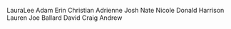 LauraLee
Adam
	Erin
	Christian
Adrienne
	Josh
Nate
	Nicole
	Donald
Harrison
	Lauren
Joe Ballard
	David
	Craig
	Andrew